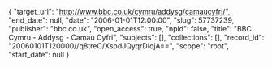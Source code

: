 {
  "target_url": "http://www.bbc.co.uk/cymru/addysg/camaucyfri/", 
  "end_date": null, 
  "date": "2006-01-01T12:00:00", 
  "slug": 57737239, 
  "publisher": "bbc.co.uk", 
  "open_access": true, 
  "npld": false, 
  "title": "BBC Cymru - Addysg - Camau Cyfri", 
  "subjects": [], 
  "collections": [], 
  "record_id": "20060101T120000//q8treC/XspdJQyqrDIojA==", 
  "scope": "root", 
  "start_date": null
}

